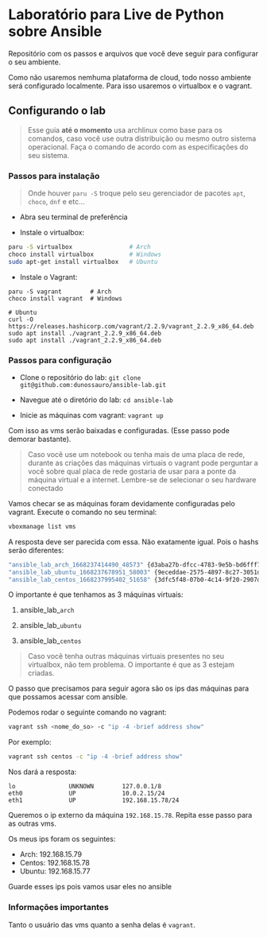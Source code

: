 # Laboratório para Live de Python sobre Ansible

Repositório com os passos e arquivos que você deve seguir para configurar o seu ambiente.

Como não usaremos nemhuma plataforma de cloud, todo nosso ambiente será configurado localmente. Para isso usaremos o virtualbox e o vagrant.

## Configurando o lab
> Esse guia **até o momento** usa archlinux como base para os comandos, caso você use outra distribuição ou mesmo outro sistema operacional. Faça o comando de acordo com as especificações do seu sistema.

### Passos para instalação

> Onde houver `paru -S` troque pelo seu gerenciador de pacotes `apt`, `choco`, `dnf` e etc...

- Abra seu terminal de preferência

- Instale o virtualbox:

```bash 
paru -S virtualbox                # Arch
choco install virtualbox          # Windows
sudo apt-get install virtualbox   # Ubuntu
```

- Instale o Vagrant:
```
paru -S vagrant        # Arch
choco install vagrant  # Windows

# Ubuntu
curl -O https://releases.hashicorp.com/vagrant/2.2.9/vagrant_2.2.9_x86_64.deb
sudo apt install ./vagrant_2.2.9_x86_64.deb
sudo apt install ./vagrant_2.2.9_x86_64.deb
```

### Passos para configuração

- Clone o repositório do lab: `git clone git@github.com:dunossauro/ansible-lab.git`

- Navegue até o diretório do lab: `cd ansible-lab`

- Inicie as máquinas com vagrant: `vagrant up`

Com isso as vms serão baixadas e configuradas. (Esse passo pode demorar bastante).

> Caso você use um notebook ou tenha mais de uma placa de rede, durante as criações das máquinas virtuais o vagrant pode perguntar a você sobre qual placa de rede gostaria de usar para a ponte da máquina virtual e a internet. Lembre-se de selecionar o seu hardware conectado

Vamos checar se as máquinas foram devidamente configuradas pelo vagrant. Execute o comando no seu terminal:

```bash
vboxmanage list vms
```

A resposta deve ser parecida com essa. Não exatamente igual. Pois o hashs serão diferentes:

```bash
"ansible_lab_arch_1668237414490_48573" {d3aba27b-dfcc-4783-9e5b-bd6fff7ee75b}
"ansible_lab_ubuntu_1668237678951_58003" {9eceddae-2575-4897-8c27-3051dba177df}
"ansible_lab_centos_1668237995402_51658" {3dfc5f48-07b0-4c14-9f20-2907d6d4c8a1}
```

O importante é que tenhamos as 3 máquinas virtuais:

1. ansible_lab_`arch`

2. ansible_lab_`ubuntu`

3. ansible_lab_`centos`

> Caso você tenha outras máquinas virtuais presentes no seu virtualbox, não tem problema. O importante é que as 3 estejam criadas.

O passo que precisamos para seguir agora são os ips das máquinas para que possamos acessar com ansible.

Podemos rodar o seguinte comando no vagrant:

```bash
vagrant ssh <nome_do_so> -c "ip -4 -brief address show"
```

Por exemplo:

```bash
vagrant ssh centos -c "ip -4 -brief address show"
```

Nos dará a resposta: 

```
lo               UNKNOWN        127.0.0.1/8 
eth0             UP             10.0.2.15/24 
eth1             UP             192.168.15.78/24 
```

Queremos o ip externo da máquina `192.168.15.78`. Repita esse passo para as outras vms.

Os meus ips foram os seguintes:

- Arch: 192.168.15.79
- Centos: 192.168.15.78
- Ubuntu: 192.168.15.77

Guarde esses ips pois vamos usar eles no ansible

### Informações importantes

Tanto o usuário das vms quanto a senha delas é `vagrant`.
